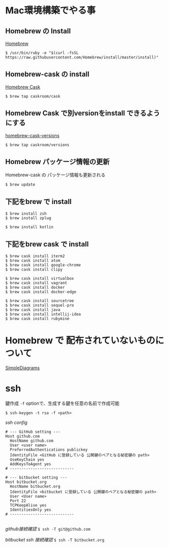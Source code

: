 # Mac環境構築でやる事

## Homebrew の Install

[Homebrew](http://brew.sh/index_ja.html)

```
$ /usr/bin/ruby -e "$(curl -fsSL https://raw.githubusercontent.com/Homebrew/install/master/install)"
```

## Homebrew-cask の install

[Homebrew Cask](https://caskroom.github.io/)

```
$ brew tap caskroom/cask
```

## Homebrew Cask で別versionをinstall できるようにする

[homebrew-cask-versions](https://github.com/caskroom/homebrew-versions)

```
$ brew tap caskroom/versions
```

## Homebrew パッケージ情報の更新

Homebrew-cask の パッケージ情報も更新される

```
$ brew update
```

## 下記をbrew で install

```
$ brew install zsh
$ brew install zplug

$ brew install kotlin
```

## 下記をbrew cask で install

```
$ brew cask install iterm2
$ brew cask install atom
$ brew cask install google-chrome
$ brew cask install clipy

$ brew cask install virtualbox
$ brew cask install vagrant
$ brew cask install docker
$ brew cask install docker-edge

$ brew cask install sourcetree
$ brew cask install sequel-pro
$ brew cask install java
$ brew cask install intellij-idea
$ brew cask install rubymine
```

# Homebrew で 配布されていないものについて

[SimpleDiagrams](http://www.simplediagrams.com/)


# ssh 

鍵作成
`-f` optionで、生成する鍵を任意の名前で作成可能
```
$ ssh-keygen -t rsa -f <path>
```

_ssh config_
```
# --- GitHub setting ---
Host github.com
  HostName github.com
  User <user name>
  PreferredAuthentications publickey
  IdentityFile <GitHub に登録している 公開鍵のペアとなる秘密鍵の path>
  UseKeyChain yes
  AddKeysToAgent yes
# ----------------------------

# --- bitbucket setting ---
Host bitbucket.org
  HostName bitbucket.org
  IdentityFile <bitbucket に登録している 公開鍵のペアとなる秘密鍵の path>
  User <User name>
  Port 22
  TCPKeepAlive yes
  IdentitiesOnly yes
# ----------------------------
  
```

_github接続確認_
`$ ssh -T git@github.com`

_bitbucket ssh 接続確認_
`$ ssh -T bitbucket.org`
